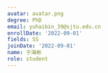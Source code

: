 ```yaml
---
avatar: avatar.png
degree: PhD
email: yuhaibin_39@sjtu.edu.cn
enrollDate: '2022-09-01'
fields: SS
joinDate: '2022-09-01'
name: 于海彬
role: student
---
```

